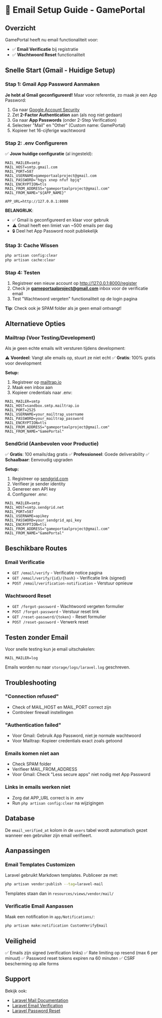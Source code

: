 # 📧 Email Setup Guide - GamePortal

## Overzicht

GamePortal heeft nu email functionaliteit voor:
- ✅ **Email Verificatie** bij registratie
- ✅ **Wachtwoord Reset** functionaliteit

## Snelle Start (Gmail - Huidige Setup)

### Stap 1: Gmail App Password Aanmaken

**Je hebt al Gmail geconfigureerd!** Maar voor referentie, zo maak je een App Password:

1. Ga naar [Google Account Security](https://myaccount.google.com/security)
2. Zet **2-Factor Authentication** aan (als nog niet gedaan)
3. Ga naar **App Passwords** (onder 2-Step Verification)
4. Selecteer "Mail" en "Other" (Custom name: GamePortal)
5. Kopieer het 16-cijferige wachtwoord

### Stap 2: .env Configureren

✅ **Jouw huidige configuratie** (al ingesteld):

```env
MAIL_MAILER=smtp
MAIL_HOST=smtp.gmail.com
MAIL_PORT=587
MAIL_USERNAME=gameportaalproject@gmail.com
MAIL_PASSWORD="hqys xnep nfuf bpjq"
MAIL_ENCRYPTION=tls
MAIL_FROM_ADDRESS="gameportaalproject@gmail.com"
MAIL_FROM_NAME="${APP_NAME}"

APP_URL=http://127.0.0.1:8000
```

**BELANGRIJK**:
- ✅ Gmail is geconfigureerd en klaar voor gebruik
- ⚠️ Gmail heeft een limiet van ~500 emails per dag
- 🔒 Deel het App Password nooit publiekelijk

### Stap 3: Cache Wissen

```bash
php artisan config:clear
php artisan cache:clear
```

### Stap 4: Testen

1. Registreer een nieuw account op http://127.0.0.1:8000/register
2. Check je **gameportaalproject@gmail.com** inbox voor de verificatie email
3. Test "Wachtwoord vergeten" functionaliteit op de login pagina

**Tip**: Check ook je SPAM folder als je geen email ontvangt!

## Alternatieve Opties

### Mailtrap (Voor Testing/Development)

Als je geen echte emails wilt versturen tijdens development:

⚠️ **Voordeel**: Vangt alle emails op, stuurt ze niet echt
✅ **Gratis**: 100% gratis voor development

**Setup:**
1. Registreer op [mailtrap.io](https://mailtrap.io)
2. Maak een inbox aan
3. Kopieer credentials naar .env:

```env
MAIL_MAILER=smtp
MAIL_HOST=sandbox.smtp.mailtrap.io
MAIL_PORT=2525
MAIL_USERNAME=your_mailtrap_username
MAIL_PASSWORD=your_mailtrap_password
MAIL_ENCRYPTION=tls
MAIL_FROM_ADDRESS="gameportaalproject@gmail.com"
MAIL_FROM_NAME="GamePortal"
```

### SendGrid (Aanbevolen voor Productie)

✅ **Gratis**: 100 emails/dag gratis
✅ **Professioneel**: Goede deliverability
✅ **Schaalbaar**: Eenvoudig upgraden

**Setup:**
1. Registreer op [sendgrid.com](https://sendgrid.com)
2. Verifieer je sender identity
3. Genereer een API key
4. Configureer .env:

```env
MAIL_MAILER=smtp
MAIL_HOST=smtp.sendgrid.net
MAIL_PORT=587
MAIL_USERNAME=apikey
MAIL_PASSWORD=your_sendgrid_api_key
MAIL_ENCRYPTION=tls
MAIL_FROM_ADDRESS="gameportaalproject@gmail.com"
MAIL_FROM_NAME="GamePortal"
```

## Beschikbare Routes

### Email Verificatie
- `GET /email/verify` - Verificatie notice pagina
- `GET /email/verify/{id}/{hash}` - Verificatie link (signed)
- `POST /email/verification-notification` - Verstuur opnieuw

### Wachtwoord Reset
- `GET /forgot-password` - Wachtwoord vergeten formulier
- `POST /forgot-password` - Verstuur reset link
- `GET /reset-password/{token}` - Reset formulier
- `POST /reset-password` - Verwerk reset

## Testen zonder Email

Voor snelle testing kun je email uitschakelen:

```env
MAIL_MAILER=log
```

Emails worden nu naar `storage/logs/laravel.log` geschreven.

## Troubleshooting

### "Connection refused"
- Check of MAIL_HOST en MAIL_PORT correct zijn
- Controleer firewall instellingen

### "Authentication failed"
- Voor Gmail: Gebruik App Password, niet je normale wachtwoord
- Voor Mailtrap: Kopieer credentials exact zoals getoond

### Emails komen niet aan
- Check SPAM folder
- Verifieer MAIL_FROM_ADDRESS
- Voor Gmail: Check "Less secure apps" niet nodig met App Password

### Links in emails werken niet
- Zorg dat APP_URL correct is in .env
- Run `php artisan config:clear` na wijzigingen

## Database

De `email_verified_at` kolom in de `users` tabel wordt automatisch gezet wanneer een gebruiker zijn email verifieert.

## Aanpassingen

### Email Templates Customizen

Laravel gebruikt Markdown templates. Publiceer ze met:

```bash
php artisan vendor:publish --tag=laravel-mail
```

Templates staan dan in `resources/views/vendor/mail/`

### Verificatie Email Aanpassen

Maak een notification in `app/Notifications/`:

```bash
php artisan make:notification CustomVerifyEmail
```

## Veiligheid

✅ Emails zijn signed (verification links)
✅ Rate limiting op resend (max 6 per minuut)
✅ Password reset tokens expiren na 60 minuten
✅ CSRF bescherming op alle forms

## Support

Bekijk ook:
- [Laravel Mail Documentation](https://laravel.com/docs/mail)
- [Laravel Email Verification](https://laravel.com/docs/verification)
- [Laravel Password Reset](https://laravel.com/docs/passwords)
